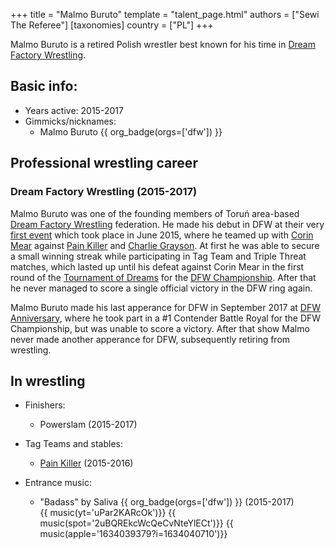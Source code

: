 +++
title = "Malmo Buruto"
template = "talent_page.html"
authors = ["Sewi The Referee"]
[taxonomies]
country = ["PL"]
+++

Malmo Buruto is a retired Polish wrestler best known for his time in [Dream Factory Wrestling](@/o/dfw.md).

## Basic info:

* Years active: 2015-2017
* Gimmicks/nicknames:
  - Malmo Buruto {{ org_badge(orgs=['dfw']) }}

## Professional wrestling career

### Dream Factory Wrestling (2015-2017)

Malmo Buruto was one of the founding members of Toruń area-based [Dream Factory Wrestling](@/o/dfw.md) federation. He made his debut in DFW at their very [first event](@/e/dfw/2015-06-20-dfw-showcase.md) which took place in June 2015, where he teamed up with [Corin Mear](@/w/corin-mear.md) against [Pain Killer](@/w/pain-killer.md) and [Charlie Grayson](@/w/madman-charlie.md). At first he was able to secure a small winning streak while participating in Tag Team and Triple Threat matches, which lasted up until his defeat against Corin Mear in the first round of the [Tournament of Dreams](@/e/dfw/2016-06-11-dfw-tournament-of-dreams-1.md) for the [DFW Championship](@/c/dfw-championship.md). After that he never managed to score a single official victory in the DFW ring again.

Malmo Buruto made his last apperance for DFW in September 2017 at [DFW Anniversary](@/e/dfw/2017-09-30-dfw-anniversary.md), where he took part in a #1 Contender Battle Royal for the DFW Championship, but was unable to score a victory. After that show Malmo never made another apperance for DFW, subsequently retiring from wrestling.

## In wrestling

* Finishers:
  - Powerslam (2015-2017)
    
* Tag Teams and stables:
  - [Pain Killer](@/w/pain-killer.md) (2015-2016)
 
* Entrance music:
  - "Badass" by Saliva
 {{ org_badge(orgs=['dfw']) }} (2015-2017) <br>
 {{ music(yt='uPar2KARcOk')}}
 {{ music(spot='2uBQREkcWcQeCvNteYlECt')}}
 {{ music(apple='1634039379?i=1634040710')}}
